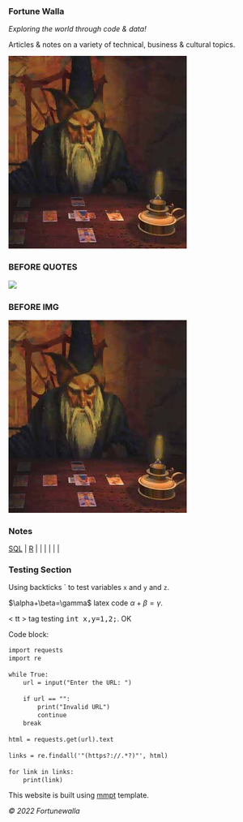 ### Fortune Walla

_Exploring the world through code & data!_

Articles & notes on a variety of technical, business & cultural topics. 

![](fwindexlogo.jpg)

### BEFORE QUOTES

![]("fwindexlogo.jpg")

### BEFORE IMG

<img src="fwindexlogo.jpg"/>

### Notes

[SQL](sql.md) | [R](r.md) | []() | []() | []() | []() | []() | []() 

### Testing Section

Using backticks \` to test variables `x` and `y` and `z`.

\$\alpha+\beta=\gamma\$ latex code $\alpha+\beta=\gamma$.

< tt > tag testing <tt>int x,y=1,2;</tt>. OK 


Code block:
```
import requests
import re
 
while True:
    url = input("Enter the URL: ")
 
    if url == "":
        print("Invalid URL")
        continue
    break
 
html = requests.get(url).text
 
links = re.findall('"(https?://.*?)"', html)
 
for link in links:
    print(link)
```

This website is built using [mmpt](https://github.com/fortunewalla/mmpt/) template.

_© 2022 Fortunewalla_
